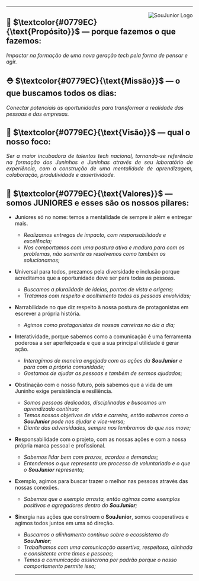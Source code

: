 <hr>

<img align="right" alt="SouJunior Logo" src="https://i.imgur.com/EJL8nWG.png"/>


## 🎯   $\textcolor{#0779EC}{\text{Propósito}}$ — porque fazemos o que fazemos:
<i>Impactar na formação de uma nova geração tech pela forma de pensar e agir.</i>
 
## ⛑   $\textcolor{#0779EC}{\text{Missão}}$ — o que buscamos todos os dias:
<i>Conectar potenciais às oportunidades para transformar a realidade das pessoas e das empresas.</i>
 
## 🦅   $\textcolor{#0779EC}{\text{Visão}}$ — qual o nosso foco:
<p align="justify"><i>Ser a maior incubadora de talentos tech nacional, tornando-se referência na formação dos Juninhos e Juninhas através de seu laboratório de experiência, com a construção de uma mentalidade de aprendizagem, colaboração, produtividade e assertividade.</i></p>
 
## 💎  $\textcolor{#0779EC}{\text{Valores}}$ — somos <b>JUNIORES</b> e esses são os nossos pilares:

- <b>J</b>uniores só no nome: temos a mentalidade de sempre ir além e entregar mais.
  - <i>Realizamos entregas de impacto, com responsabilidade e excelência;</i>
  - <i>Nos comportamos com uma postura ativa e madura para com os problemas, não somente os resolvemos como também os solucionamos;</i>
    
- <b>U</b>niversal para todos, prezamos pela diversidade e inclusão porque acreditamos que a oportunidade deve ser para todas as pessoas.
  - <i>Buscamos a pluralidade de ideias, pontos de vista e origens;</i>
  - <i>Tratamos com respeito e acolhimento todas as pessoas envolvidas;</i>
  
- <b>N</b>arrabilidade no que diz respeito à nossa postura de protagonistas em escrever a própria história.
  - <i>Agimos como protagonistas de nossas carreiras no dia a dia;</i>
  
- <b>I</b>nteratividade, porque sabemos como a comunicação é uma ferramenta poderosa a ser aperfeiçoada e que a sua principal utilidade é gerar ação.
  - <i>Interagimos de maneira engajada com as ações da <strong>SouJunior</strong> e para com a própria comunidade;</i>
  - <i>Gostamos de ajudar as pessoas e também de sermos ajudados;</i>
  
- <b>O</b>bstinação com o nosso futuro, pois sabemos que a vida de um Juninho exige persistência e resiliência.
  - <i>Somos pessoas dedicadas, disciplinadas e buscamos um aprendizado contínuo;</i>
  - <i>Temos nossos objetivos de vida e carreira, então sabemos como o <strong>SouJunior</strong> pode nos ajudar e vice-versa;</i>
  - <i>Diante das adversidades, sempre nos lembramos do que nos move;</i>
  
- <b>R</b>esponsabilidade com o projeto, com as nossas ações e com a nossa própria marca pessoal e profissional.
  - <i>Sabemos lidar bem com prazos, acordos e demandas;</i>
  - <i>Entendemos o que representa um processo de voluntariado e o que o <strong>SouJunior</strong> representa;</i>
  
- <b>E</b>xemplo, agimos para buscar trazer o melhor nas pessoas através das nossas conexões.
  - <i>Sabemos que o exemplo arrasta, então agimos como exemplos positivos e agregadores dentro do <strong>SouJunior</strong>;</i>
  
- <b>S</b>inergia nas ações que constroem o <strong>SouJunior</strong>, somos cooperativos e agimos todos juntos em uma só direção.
  - <i>Buscamos o alinhamento contínuo sobre o ecossistema do <strong>SouJunior</strong>;</i>
  - <i>Trabalhamos com uma comunicação assertiva, respeitosa, alinhada e consistente entre times e pessoas;</i>
  - <i>Temos a comunicação assíncrona por padrão porque o nosso comportamento permite isso;</i>
  
  <hr>